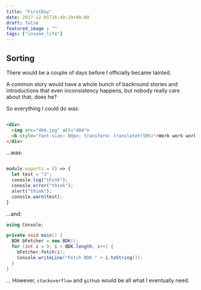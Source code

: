 ```yaml
---
title: "FirstDay"
date: 2017-12-05T16:40:29+08:00
draft: false
featured_image : ""
tags: ["insane_life"]
---
```


## Sorting

There would be a couple of days before I officially became tainted.

A common story would have a whole bunch of backround stories and introductions that even inconsistency happens, but nobody really care about that, does he?

So everything I could do was:

``` html

<div>
  <img src="404.jpg" alt="404">
  <b style="font-size: 80px; transform: translateY(50%)">Work work work</b>
</div>

```

...was: 

``` javascript

module.exports = () => {
  let test = "3";
  conosle.log("think");
  conosle.error("think");
  alert("think");
  conosle.warn(test);
}

```

...and: 

``` C#
using Console;

private void main() {
  BDK bFetcher = new BDK();
  for (int i = 0; i < BDK.length; i++) {
    bFetcher.fetch(i);
    Console.writeLine("Fetch BDK " + i.toString());
  }
}
```

... However, `stackoverflow` and `github` would be all what I eventually need.
